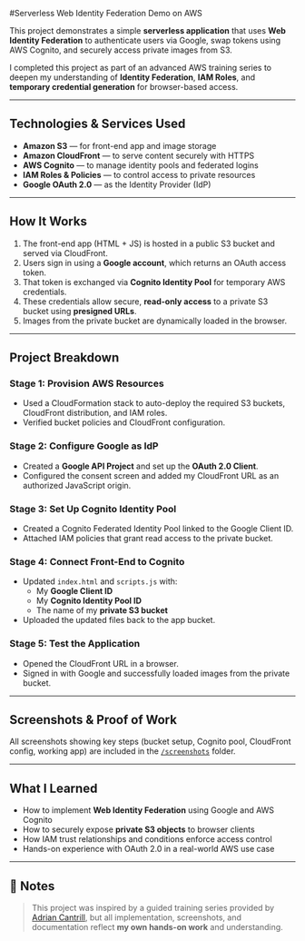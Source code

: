 #Serverless Web Identity Federation Demo on AWS

This project demonstrates a simple **serverless application** that uses **Web Identity Federation** to authenticate users via Google, swap tokens using AWS Cognito, and securely access private images from S3.

I completed this project as part of an advanced AWS training series to deepen my understanding of **Identity Federation**, **IAM Roles**, and **temporary credential generation** for browser-based access.

---

##  Technologies & Services Used

- **Amazon S3** — for front-end app and image storage
- **Amazon CloudFront** — to serve content securely with HTTPS
- **AWS Cognito** — to manage identity pools and federated logins
- **IAM Roles & Policies** — to control access to private resources
- **Google OAuth 2.0** — as the Identity Provider (IdP)

---

## How It Works

1. The front-end app (HTML + JS) is hosted in a public S3 bucket and served via CloudFront.
2. Users sign in using a **Google account**, which returns an OAuth access token.
3. That token is exchanged via **Cognito Identity Pool** for temporary AWS credentials.
4. These credentials allow secure, **read-only access** to a private S3 bucket using **presigned URLs**.
5. Images from the private bucket are dynamically loaded in the browser.

---

## Project Breakdown

### Stage 1: Provision AWS Resources
- Used a CloudFormation stack to auto-deploy the required S3 buckets, CloudFront distribution, and IAM roles.
- Verified bucket policies and CloudFront configuration.

### Stage 2: Configure Google as IdP
- Created a **Google API Project** and set up the **OAuth 2.0 Client**.
- Configured the consent screen and added my CloudFront URL as an authorized JavaScript origin.

### Stage 3: Set Up Cognito Identity Pool
- Created a Cognito Federated Identity Pool linked to the Google Client ID.
- Attached IAM policies that grant read access to the private bucket.

### Stage 4: Connect Front-End to Cognito
- Updated `index.html` and `scripts.js` with:
  - My **Google Client ID**
  - My **Cognito Identity Pool ID**
  - The name of my **private S3 bucket**
- Uploaded the updated files back to the app bucket.

### Stage 5: Test the Application
- Opened the CloudFront URL in a browser.
- Signed in with Google and successfully loaded images from the private bucket.

---

## Screenshots & Proof of Work

All screenshots showing key steps (bucket setup, Cognito pool, CloudFront config, working app) are included in the [`/screenshots`](./screenshots) folder.

---

## What I Learned

- How to implement **Web Identity Federation** using Google and AWS Cognito
- How to securely expose **private S3 objects** to browser clients
- How IAM trust relationships and conditions enforce access control
- Hands-on experience with OAuth 2.0 in a real-world AWS use case

---

## 📎 Notes

> This project was inspired by a guided training series provided by [Adrian Cantrill](https://learn.cantrill.io), but all implementation, screenshots, and documentation reflect **my own hands-on work** and understanding.
